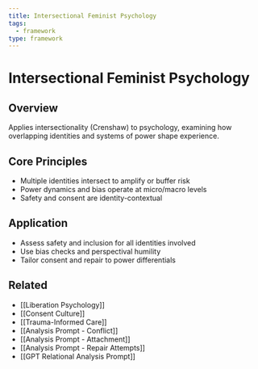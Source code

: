 ```yaml
---
title: Intersectional Feminist Psychology
tags:
  - framework
type: framework
---
```

# Intersectional Feminist Psychology

## Overview
Applies intersectionality (Crenshaw) to psychology, examining how overlapping identities and systems of power shape experience.

## Core Principles
- Multiple identities intersect to amplify or buffer risk  
- Power dynamics and bias operate at micro/macro levels  
- Safety and consent are identity-contextual  

## Application
- Assess safety and inclusion for all identities involved  
- Use bias checks and perspectival humility  
- Tailor consent and repair to power differentials  

## Related
- [[Liberation Psychology]]
- [[Consent Culture]]
- [[Trauma-Informed Care]]
- [[Analysis Prompt - Conflict]]
- [[Analysis Prompt - Attachment]]
- [[Analysis Prompt - Repair Attempts]]
- [[GPT Relational Analysis Prompt]]
